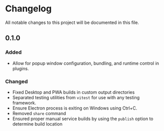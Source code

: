 # Changelog

All notable changes to this project will be documented in this file.

## 0.1.0
### Added
- Allow for popup window configuration, bundling, and runtime control in plugins.

### Changed
- Fixed Desktop and PWA builds in custom output directories
- Separated testing utilities from `vitest` for use with any testing framework.
- Ensure Electron process is exiting on Windows using Ctrl+C.
- Removed `share` command
- Ensured proper manual service builds by using the `publish` option to determine build location
